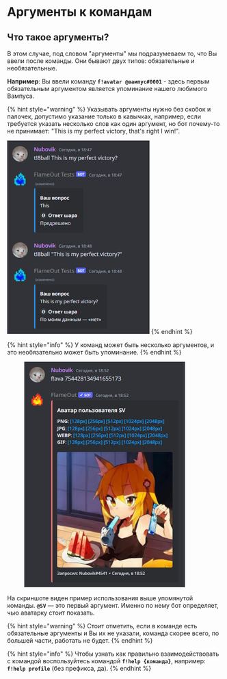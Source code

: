 # Аргументы к командам

## Что такое аргументы?

В этом случае, под словом "аргументы" мы подразумеваем то, что Вы ввели после команды. Они бывают двух типов: обязательные и необязательные.

**Например**: Вы ввели команду **`f!avatar @вампус#0001`** - здесь первым обязательным аргументом является упоминание нашего любимого Вампуса.

{% hint style="warning" %}
Указывать аргументы нужно без скобок и палочек, допустимо указание только в кавычках, например, если требуется указать несколько слов как один аргумент, но бот почему-то не принимает: "This is my perfect victory, that's right I win!".

![](<../.gitbook/assets/image (4).png>)
{% endhint %}

{% hint style="info" %}
У команд может быть несколько аргументов, и это необязательно может быть упоминание.
{% endhint %}

<figure><img src="../.gitbook/assets/image (11).png" alt=""><figcaption></figcaption></figure>

На скриншоте виден пример использования выше упомянутой команды. **`@SV`** — это первый аргумент. Именно по нему бот определяет, чью аватарку стоит показать.

{% hint style="warning" %}
Стоит отметить, если в команде есть обязательные аргументы и Вы их не указали, команда скорее всего, по большей части, работать не будет.
{% endhint %}

{% hint style="info" %}
Чтобы узнать как правильно взаимодействовать с командой воспользуйтесь командой **`f!help {команда}`**, например: **`f!help profile`** (без префикса, да).
{% endhint %}
